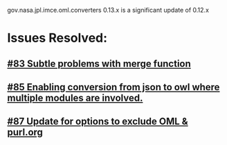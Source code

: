 gov.nasa.jpl.imce.oml.converters 0.13.x is a significant update of 0.12.x

# Issues Resolved:

## [#83 Subtle problems with merge function](https://github.com/JPL-IMCE/gov.nasa.jpl.imce.oml.converters/issues/83)

## [#85 Enabling conversion from json to owl where multiple modules are involved.](https://github.com/JPL-IMCE/gov.nasa.jpl.imce.oml.converters/issues/85)

## [#87 Update for options to exclude OML & purl.org](https://github.com/JPL-IMCE/gov.nasa.jpl.imce.oml.converters/issues/87)
